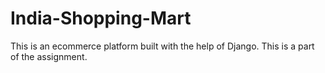 # India-Shopping-Mart
This is an ecommerce platform built with the help of Django. This is a part of the assignment.
